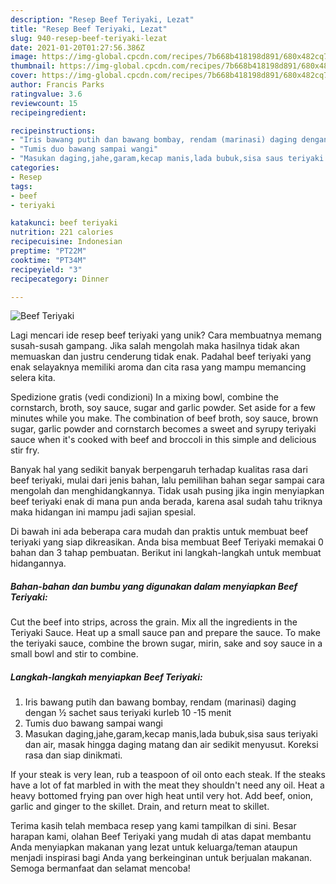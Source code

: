 ```yaml
---
description: "Resep Beef Teriyaki, Lezat"
title: "Resep Beef Teriyaki, Lezat"
slug: 940-resep-beef-teriyaki-lezat
date: 2021-01-20T01:27:56.386Z
image: https://img-global.cpcdn.com/recipes/7b668b418198d891/680x482cq70/beef-teriyaki-foto-resep-utama.jpg
thumbnail: https://img-global.cpcdn.com/recipes/7b668b418198d891/680x482cq70/beef-teriyaki-foto-resep-utama.jpg
cover: https://img-global.cpcdn.com/recipes/7b668b418198d891/680x482cq70/beef-teriyaki-foto-resep-utama.jpg
author: Francis Parks
ratingvalue: 3.6
reviewcount: 15
recipeingredient:

recipeinstructions:
- "Iris bawang putih dan bawang bombay, rendam (marinasi) daging dengan ½ sachet saus teriyaki kurleb 10 -15 menit"
- "Tumis duo bawang sampai wangi"
- "Masukan daging,jahe,garam,kecap manis,lada bubuk,sisa saus teriyaki dan air, masak hingga daging matang dan air sedikit menyusut. Koreksi rasa dan siap dinikmati."
categories:
- Resep
tags:
- beef
- teriyaki

katakunci: beef teriyaki 
nutrition: 221 calories
recipecuisine: Indonesian
preptime: "PT22M"
cooktime: "PT34M"
recipeyield: "3"
recipecategory: Dinner

---
```



![Beef Teriyaki](https://img-global.cpcdn.com/recipes/7b668b418198d891/680x482cq70/beef-teriyaki-foto-resep-utama.jpg)

Lagi mencari ide resep beef teriyaki yang unik? Cara membuatnya memang susah-susah gampang. Jika salah mengolah maka hasilnya tidak akan memuaskan dan justru cenderung tidak enak. Padahal beef teriyaki yang enak selayaknya memiliki aroma dan cita rasa yang mampu memancing selera kita.

Spedizione gratis (vedi condizioni) In a mixing bowl, combine the cornstarch, broth, soy sauce, sugar and garlic powder. Set aside for a few minutes while you make. The combination of beef broth, soy sauce, brown sugar, garlic powder and cornstarch becomes a sweet and syrupy teriyaki sauce when it&#39;s cooked with beef and broccoli in this simple and delicious stir fry.

Banyak hal yang sedikit banyak berpengaruh terhadap kualitas rasa dari beef teriyaki, mulai dari jenis bahan, lalu pemilihan bahan segar sampai cara mengolah dan menghidangkannya. Tidak usah pusing jika ingin menyiapkan beef teriyaki enak di mana pun anda berada, karena asal sudah tahu triknya maka hidangan ini mampu jadi sajian spesial.


Di bawah ini ada beberapa cara mudah dan praktis untuk membuat beef teriyaki yang siap dikreasikan. Anda bisa membuat Beef Teriyaki memakai 0 bahan dan 3 tahap pembuatan. Berikut ini langkah-langkah untuk membuat hidangannya.

<!--inarticleads1-->

##### Bahan-bahan dan bumbu yang digunakan dalam menyiapkan Beef Teriyaki:



Cut the beef into strips, across the grain. Mix all the ingredients in the Teriyaki Sauce. Heat up a small sauce pan and prepare the sauce. To make the teriyaki sauce, combine the brown sugar, mirin, sake and soy sauce in a small bowl and stir to combine. 

<!--inarticleads2-->

##### Langkah-langkah menyiapkan Beef Teriyaki:

1. Iris bawang putih dan bawang bombay, rendam (marinasi) daging dengan ½ sachet saus teriyaki kurleb 10 -15 menit
1. Tumis duo bawang sampai wangi
1. Masukan daging,jahe,garam,kecap manis,lada bubuk,sisa saus teriyaki dan air, masak hingga daging matang dan air sedikit menyusut. Koreksi rasa dan siap dinikmati.


If your steak is very lean, rub a teaspoon of oil onto each steak. If the steaks have a lot of fat marbled in with the meat they shouldn&#39;t need any oil. Heat a heavy bottomed frying pan over high heat until very hot. Add beef, onion, garlic and ginger to the skillet. Drain, and return meat to skillet. 

Terima kasih telah membaca resep yang kami tampilkan di sini. Besar harapan kami, olahan Beef Teriyaki yang mudah di atas dapat membantu Anda menyiapkan makanan yang lezat untuk keluarga/teman ataupun menjadi inspirasi bagi Anda yang berkeinginan untuk berjualan makanan. Semoga bermanfaat dan selamat mencoba!
